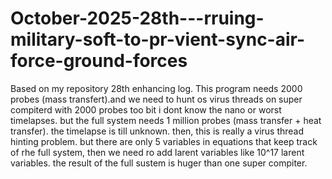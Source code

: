 # October-2025-28th---rruing-military-soft-to-pr-vient-sync-air-force-ground-forces
Based on my repository 28th enhancing log. This program needs 2000 probes (mass transfert).and we need to hunt os virus threads on super compiterd with 2000 probes too bit i dont know the nano or worst timelapses.
but the full system needs 1 million probes (mass transfer + heat transfer). the timelapse is till unknown. then, this is really a virus thread hinting problem.
but there are only 5 variables in equations that keep track of rhe full system, then we need ro add larent variables like 10^17 larent variables. the result of the full sustem is huger than one super compiter.

